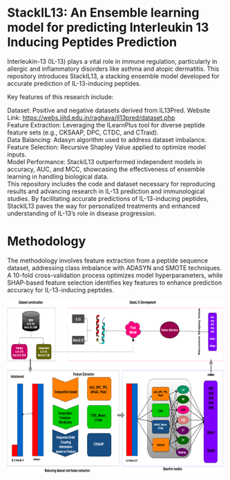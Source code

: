 # StackIL13: An Ensemble learning model for predicting Interleukin 13 Inducing Peptides Prediction

Interleukin-13 (IL-13) plays a vital role in immune regulation, particularly in allergic and inflammatory disorders like asthma and atopic dermatitis. This repository introduces StackIL13, a stacking ensemble model developed for accurate prediction of IL-13-inducing peptides.

Key features of this research include:

Dataset: Positive and negative datasets derived from IL13Pred. Website Link: https://webs.iiitd.edu.in/raghava/il13pred/dataset.php </br>
Feature Extraction: Leveraging the ILearnPlus tool for diverse peptide feature sets (e.g., CKSAAP, DPC, CTDC, and CTraid). </br>
Data Balancing: Adasyn algorithm used to address dataset imbalance. </br>
Feature Selection: Recursive Shapley Value applied to optimize model inputs. </br>
Model Performance: StackIL13 outperformed independent models in accuracy, AUC, and MCC, showcasing the effectiveness of ensemble learning in handling biological data. </br>
This repository includes the code and dataset necessary for reproducing results and advancing research in IL-13 prediction and immunological studies. By facilitating accurate predictions of IL-13-inducing peptides, StackIL13 paves the way for personalized treatments and enhanced understanding of IL-13’s role in disease progression.

# Methodology
The methodology involves feature extraction from a peptide sequence dataset, addressing class imbalance with ADASYN and SMOTE techniques. A 10-fold cross-validation process optimizes model hyperparameters, while SHAP-based feature selection identifies key features to enhance prediction accuracy for IL-13-inducing peptides.

<img src="https://github.com/izaz-swe/StackIL13/blob/main/final_il13_methodology.png" width="500px" height="400px"/>

